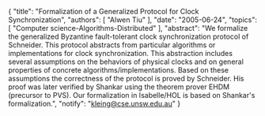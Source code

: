{
    "title": "Formalization of a Generalized Protocol for Clock Synchronization",
    "authors": [
        "Alwen Tiu"
    ],
    "date": "2005-06-24",
    "topics": [
        "Computer science-Algorithms-Distributed"
    ],
    "abstract": "We formalize the generalized Byzantine fault-tolerant clock synchronization protocol of Schneider. This protocol abstracts from particular algorithms or implementations for clock synchronization. This abstraction includes several assumptions on the behaviors of physical clocks and on general properties of concrete algorithms/implementations. Based on these assumptions the correctness of the protocol is proved by Schneider. His proof was later verified by Shankar using the theorem prover EHDM (precursor to PVS). Our formalization in Isabelle/HOL is based on Shankar's formalization.",
    "notify": "kleing@cse.unsw.edu.au"
}